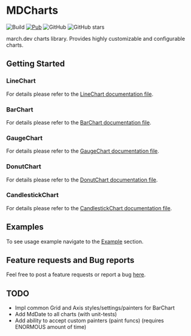 # MDCharts

![Build](https://github.com/marchdev-tk/mdcharts/workflows/build/badge.svg)
[![Pub](https://img.shields.io/pub/v/mdcharts.svg)](https://pub.dartlang.org/packages/mdcharts)
![GitHub](https://img.shields.io/github/license/marchdev-tk/mdcharts)
![GitHub stars](https://img.shields.io/github/stars/marchdev-tk/mdcharts?style=social)

march.dev charts library. Provides highly customizable and configurable charts.

## Getting Started

### LineChart

For details please refer to the [LineChart documentation file](docs/line.chart.md).

### BarChart

For details please refer to the [BarChart documentation file](docs/bar.chart.md).

### GaugeChart

For details please refer to the [GaugeChart documentation file](docs/gauge.chart.md).

### DonutChart

For details please refer to the [DonutChart documentation file](docs/donut.chart.md).

### CandlestickChart

For details please refer to the [CandlestickChart documentation file](docs/candlestick.chart.md).

## Examples

To see usage example navigate to the [Example](example/README.md) section.

## Feature requests and Bug reports

Feel free to post a feature requests or report a bug [here](https://github.com/marchdev-tk/mdcharts/issues).

## TODO

* Impl common Grid and Axis styles/settings/painters for BarChart
* Add MdDate to all charts (with unit-tests)
* Add ability to accept custom painters (paint funcs) (requires ENORMOUS amount of time)
